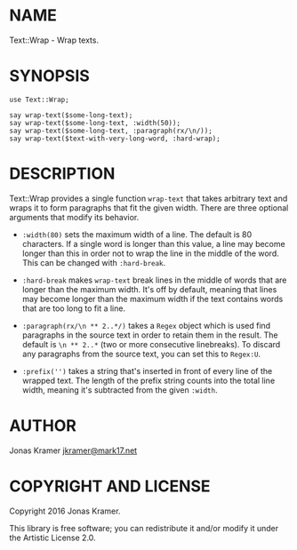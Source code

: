 NAME
====

Text::Wrap - Wrap texts.

SYNOPSIS
========

    use Text::Wrap;

    say wrap-text($some-long-text);
    say wrap-text($some-long-text, :width(50));
    say wrap-text($some-long-text, :paragraph(rx/\n/));
    say wrap-text($text-with-very-long-word, :hard-wrap);

DESCRIPTION
===========

Text::Wrap provides a single function `wrap-text` that takes arbitrary text and wraps it to form paragraphs that fit the given width. There are three optional arguments that modify its behavior.

  * `:width(80)` sets the maximum width of a line. The default is 80 characters. If a single word is longer than this value, a line may become longer than this in order not to wrap the line in the middle of the word. This can be changed with `:hard-break`.

  * `:hard-break` makes `wrap-text` break lines in the middle of words that are longer than the maximum width. It's off by default, meaning that lines may become longer than the maximum width if the text contains words that are too long to fit a line.

  * `:paragraph(rx/\n ** 2..*/)` takes a `Regex` object which is used find paragraphs in the source text in order to retain them in the result. The default is `\n ** 2..*` (two or more consecutive linebreaks). To discard any paragraphs from the source text, you can set this to `Regex:U`.

  * `:prefix('')` takes a string that's inserted in front of every line of the wrapped text. The length of the prefix string counts into the total line width, meaning it's subtracted from the given `:width`.

AUTHOR
======

Jonas Kramer <jkramer@mark17.net>

COPYRIGHT AND LICENSE
=====================

Copyright 2016 Jonas Kramer.

This library is free software; you can redistribute it and/or modify it under the Artistic License 2.0.
